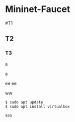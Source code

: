 # Mininet-Faucet

#T1
## T2
### T3

a

a

ee
ee

ww


```
$ sudo apt update
$ sudo apt install virtualbox
```

`aaa`
